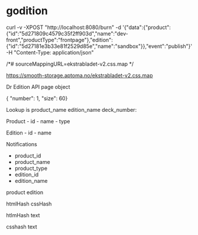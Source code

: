 # godition



curl -v -XPOST "http://localhost:8080/burn" -d '{"data":{"product":{"id":"5d271809c4579c35f2ff903d","name":"dev-front","productType":"frontpage"},"edition":{"id":"5d27181e3b33e81f2529d85e","name":"sandbox"}},"event":"publish"}' -H "Content-Type: application/json"



/*# sourceMappingURL=ekstrabladet-v2.css.map */

 https://smooth-storage.aptoma.no/ekstrabladet-v2.css.map

 


Dr Edition API page object

{  "number": 1,  "size": 60}



Lookup is product_name edition_name deck_number:


Product
    - id
    - name
    - type

Edition
    - id
    - name

Notifications


- product_id
- product_name
- product_type
- edition_id
- edition_name






product edition 


htmlHash cssHash


htlmHash text

csshash text